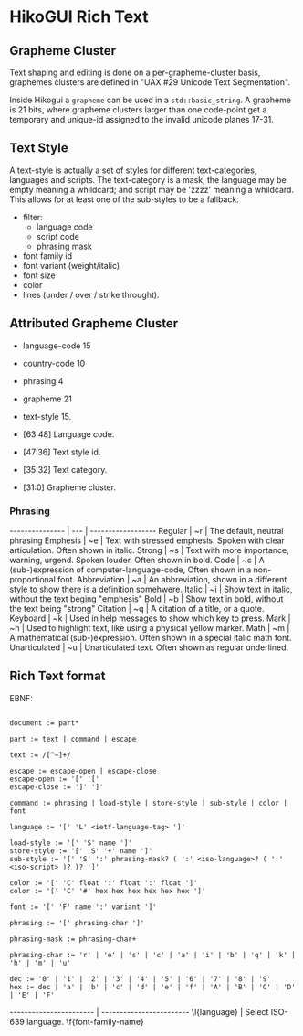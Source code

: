 HikoGUI Rich Text
=================

Grapheme Cluster
----------------

Text shaping and editing is done on a per-grapheme-cluster basis,
graphemes clusters are defined in "UAX #29 Unicode Text Segmentation".

Inside Hikogui a `grapheme` can be used in a `std::basic_string`. A grapheme
is 21 bits, where grapheme clusters larger than one code-point get a temporary and unique-id
assigned to the invalid unicode planes 17-31.

Text Style
----------

A text-style is actually a set of styles for different text-categories, languages
and scripts. The text-category is a mask, the language may be empty meaning a whildcard;
and script may be 'zzzz' meaning a whildcard. This allows for at least one of the sub-styles
to be a fallback.

 - filter:
   + language code
   + script code
   + phrasing mask
 - font family id
 - font variant (weight/italic)
 - font size
 - color
 - lines (under / over / strike throught).

Attributed Grapheme Cluster
---------------------------

 - language-code 15
 - country-code 10
 - phrasing 4
 - grapheme 21
 - text-style 15.

 - [63:48] Language code.
 - [47:36] Text style id.
 - [35:32] Text category.
 - [31:0] Grapheme cluster.

### Phrasing

 --------------- | --- | ------------------
  Regular        | ~r | The default, neutral phrasing
  Emphesis       | ~e | Text with stressed emphesis. Spoken with clear articulation. Often shown in italic.
  Strong         | ~s | Text with more importance, warning, urgend. Spoken louder. Often shown in bold.
  Code           | ~c | A (sub-)expression  of computer-language-code, Often shown in a non-proportional font.
  Abbreviation   | ~a | An abbreviation, shown in a different style to show there is a definition somehwere.
  Italic         | ~i | Show text in italic, without the text beging "emphesis"
  Bold           | ~b | Show text in bold, without the text being "strong"
  Citation       | ~q | A citation of a title, or a quote.
  Keyboard       | ~k | Used in help messages to show which key to press. 
  Mark           | ~h | Used to highlight text, like using a physical yellow marker.
  Math           | ~m | A mathematical (sub-)expression. Often shown in a special italic math font.
  Unarticulated  | ~u | Unarticulated text. Often shown as regular underlined.


Rich Text format
----------------


EBNF:

```

document := part*

part := text | command | escape

text := /[^~]+/

escape := escape-open | escape-close
escape-open := '[' '['
escape-close := ']' ']'

command := phrasing | load-style | store-style | sub-style | color | font

language := '[' 'L' <ietf-language-tag> ']'

load-style := '[' 'S' name ']'
store-style := '[' 'S' '+' name ']'
sub-style := '[' 'S' ':' phrasing-mask? ( ':' <iso-language>? ( ':' <iso-script> )? )? ']'

color := '[' 'C' float ':' float ':' float ']'
color := '[' 'C' '#' hex hex hex hex hex hex ']'

font := '[' 'F' name ':' variant ']'

phrasing := '[' phrasing-char ']'

phrasing-mask := phrasing-char+

phrasing-char := 'r' | 'e' | 's' | 'c' | 'a' | 'i' | 'b' | 'q' | 'k' | 'h' | 'm' | 'u'

dec := '0' | '1' | '2' | '3' | '4' | '5' | '6' | '7' | '8' | '9'
hex := dec | 'a' | 'b' | 'c' | 'd' | 'e' | 'f' | 'A' | 'B' | 'C' | 'D' | 'E' | 'F'

```


 ----------------------- | ------------------------
  \\l{language}          | Select ISO-639 language.
  \\f{font-family-name}



